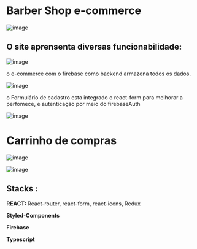 # Barber Shop e-commerce

![image](https://user-images.githubusercontent.com/94013558/206871244-3e7c6689-5d4c-4695-b964-9550831722a7.png)


## O site aprensenta diversas funcionabilidade: 
![image](https://user-images.githubusercontent.com/94013558/206871348-463ec745-4b74-49e8-826f-44550bfb0bc0.png)

o e-commerce com o firebase como backend armazena todos os dados.

![image](https://user-images.githubusercontent.com/94013558/206871462-2a6b06ee-4ef8-4870-8f9b-9dfafa56c932.png)

o Formulário de cadastro esta integrado o react-form para melhorar a perfomece, e autenticação por meio do firebaseAuth

![image](https://user-images.githubusercontent.com/94013558/206871517-fd684316-bd4e-4aa5-b2f8-b7539b49bdad.png)

# Carrinho de compras
![image](https://user-images.githubusercontent.com/94013558/206871650-26660191-8036-48a6-bd6d-9cd75303e3d5.png)


![image](https://user-images.githubusercontent.com/94013558/206871603-ec2e98e5-c4f0-4429-a768-e00c3de6d81e.png)


## Stacks :


<b>REACT:</b> React-router, react-form, react-icons, Redux

<b>Styled-Components</b>

<b>Firebase</b>

<b>Typescript</b>




